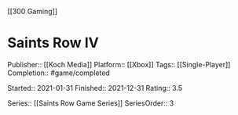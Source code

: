 [[300 Gaming]]

# Saints Row IV

Publisher:: [[Koch Media]]
Platform:: [[Xbox]]
Tags:: [[Single-Player]]
Completion:: #game/completed 

Started:: 2021-01-31
Finished:: 2021-12-31
Rating:: 3.5

Series:: [[Saints Row Game Series]]
SeriesOrder:: 3